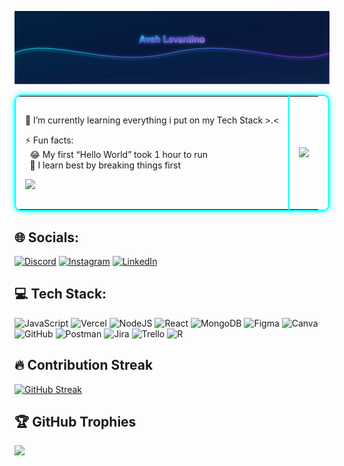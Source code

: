 ![Avah Levantino Logo](./download_cleaned.svg)


<table style="border: 2px solid cyan; border-radius:10px; box-shadow: 0 0 10px cyan;">
<tr>
<td style="border-right: 2px solid cyan; padding:15px;">


🌱 I’m currently learning everything i put on my Tech Stack >.<  <br>

⚡ Fun facts: <br>
&nbsp;&nbsp;😂 My first “Hello World” took 1 hour to run <br>
&nbsp;&nbsp;🔧 I learn best by breaking things first <br>

[![](https://visitcount.itsvg.in/api?id=avah-vl&icon=2&color=1)](https://visitcount.itsvg.in)

</td>
<td style="padding:15px;">

![](https://quotes-github-readme.vercel.app/api?type=horizontal&theme=tokyonight)

</td>
</tr>
</table>






## 🌐 Socials:
[![Discord](https://img.shields.io/badge/Discord-%237289DA.svg?logo=discord&logoColor=white)](https://discord.gg/https://discord.gg/h9cNJjxQ) [![Instagram](https://img.shields.io/badge/Instagram-%23E4405F.svg?logo=Instagram&logoColor=white)](https://instagram.com/eyel.vl) [![LinkedIn](https://img.shields.io/badge/LinkedIn-%230077B5.svg?logo=linkedin&logoColor=white)](https://linkedin.com/in/avah-levantino) 

## 💻 Tech Stack:
![JavaScript](https://img.shields.io/badge/javascript-%23323330.svg?style=for-the-badge&logo=javascript&logoColor=%23F7DF1E) ![Vercel](https://img.shields.io/badge/vercel-%23000000.svg?style=for-the-badge&logo=vercel&logoColor=white) ![NodeJS](https://img.shields.io/badge/node.js-6DA55F?style=for-the-badge&logo=node.js&logoColor=white) ![React](https://img.shields.io/badge/react-%2320232a.svg?style=for-the-badge&logo=react&logoColor=%2361DAFB) ![MongoDB](https://img.shields.io/badge/MongoDB-%234ea94b.svg?style=for-the-badge&logo=mongodb&logoColor=white) ![Figma](https://img.shields.io/badge/figma-%23F24E1E.svg?style=for-the-badge&logo=figma&logoColor=white) ![Canva](https://img.shields.io/badge/Canva-%2300C4CC.svg?style=for-the-badge&logo=Canva&logoColor=white) ![GitHub](https://img.shields.io/badge/github-%23121011.svg?style=for-the-badge&logo=github&logoColor=white) ![Postman](https://img.shields.io/badge/Postman-FF6C37?style=for-the-badge&logo=postman&logoColor=white) ![Jira](https://img.shields.io/badge/jira-%230A0FFF.svg?style=for-the-badge&logo=jira&logoColor=white) ![Trello](https://img.shields.io/badge/Trello-%23026AA7.svg?style=for-the-badge&logo=Trello&logoColor=white) ![R](https://img.shields.io/badge/r-%23276DC3.svg?style=for-the-badge&logo=r&logoColor=white)


## 🔥 Contribution Streak

[![GitHub Streak](https://github-readme-streak-stats.herokuapp.com?user=avah-vl&theme=radical&hide_border=false&background=00000000&stroke=9400D3&ring=8A2BE2&fire=DA70D6&currStreakLabel=BA55D3&sideLabels=9932CC)](https://git.io/streak-stats) 



## 🏆 GitHub Trophies
<img src="https://github-profile-trophy.vercel.app/?username=avah-vl&theme=radical&no-frame=true&no-bg=true&margin-w=20&margin-h=15&row=2&column=4&title=Commits,Repositories,Stars,Followers,PullRequest,Issues,Contributions,Reviews&colors=9400D3,8A2BE2,DA70D6,9932CC,BA55D3" />












<!-- Proudly created with GPRM ( https://gprm.itsvg.in ) -->

<!-- Proudly created with GPRM ( https://gprm.itsvg.in ) -->
